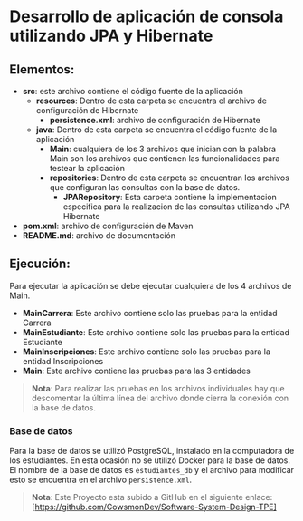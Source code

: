 # Desarrollo de aplicación de consola utilizando JPA y Hibernate

## Elementos:
- **src**: este archivo contiene el código fuente de la aplicación
    - **resources**: Dentro de esta carpeta se encuentra el archivo de configuración de Hibernate
        - **persistence.xml**: archivo de configuración de Hibernate
    - **java**: Dentro de esta carpeta se encuentra el código fuente de la aplicación
        - **Main**: cualquiera de los 3 archivos que inician con la palabra Main son los archivos que contienen las funcionalidades para testear la aplicación
        - **repositories**: Dentro de esta carpeta se encuentran los archivos que configuran las consultas con la base de datos. 
            - **JPARepository**: Esta carpeta contiene la implementacion especifica para la realizacion de las consultas utilizando JPA Hibernate 
- **pom.xml**: archivo de configuración de Maven
- **README.md**: archivo de documentación

## Ejecución:
Para ejecutar la aplicación se debe ejecutar cualquiera de los 4 archivos de Main.

- **MainCarrera**: Este archivo contiene solo las pruebas para la entidad Carrera
- **MainEstudiante**: Este archivo contiene solo las pruebas para la entidad Estudiante
- **MainInscripciones**: Este archivo contiene solo las pruebas para la entidad Inscripciones
- **Main**: Este archivo contiene las pruebas para las 3 entidades

> **Nota**: Para realizar las pruebas en los archivos individuales hay que descomentar la última línea del archivo donde cierra la conexión con la base de datos.

### Base de datos
Para la base de datos se utilizó PostgreSQL, instalado en la computadora de los estudiantes. En esta ocasión no se utilizó Docker para la base de datos. El nombre de la base de datos es `estudiantes_db` y el archivo para modificar esto se encuentra en el archivo `persistence.xml`.

> **Nota**: Este Proyecto esta subido a GitHub en el siguiente enlace: [https://github.com/CowsmonDev/Software-System-Design-TPE]